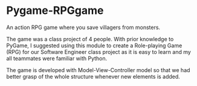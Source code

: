 # Pygame-RPGgame
An action RPG game where you save villagers from monsters.

The game was a class project of 4 people. With prior knowledge to PyGame, I suggested using this module to create
a Role-playing Game (RPG) for our Software Engineer class project as it is easy to learn and my all teammates were familiar with Python.

The game is developed with Model-View-Controller model so that we had better grasp of the whole structure whenever new elements is added.

